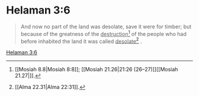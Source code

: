 # Helaman 3:6

> And now no part of the land was desolate, save it were for timber; but because of the greatness of the <u>destruction</u>[^a] of the people who had before inhabited the land it was called <u>desolate</u>[^b] .

[Helaman 3:6](https://www.churchofjesuschrist.org/study/scriptures/bofm/hel/3?lang=eng&id=p6#p6)


[^a]: [[Mosiah 8.8|Mosiah 8:8]]; [[Mosiah 21.26|21:26 (26–27)]][[Mosiah 21.27|]].  
[^b]: [[Alma 22.31|Alma 22:31]].  

